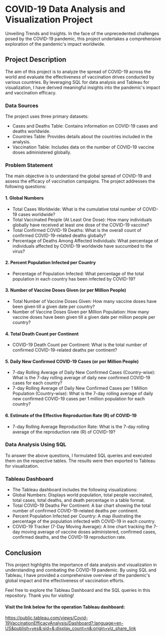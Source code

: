 # COVID-19 Data Analysis and Visualization Project
Unveiling Trends and Insights. In the face of the unprecedented challenges posed by the COVID-19 pandemic, this project undertakes a comprehensive exploration of the pandemic's impact worldwide.

## Project Description
The aim of this project is to analyze the spread of COVID-19 across the world and evaluate the effectiveness of vaccination drives conducted by various countries. By leveraging SQL for data analysis and Tableau for visualization, I have derived meaningful insights into the pandemic's impact and vaccination efficacy.

### Data Sources
The project uses three primary datasets:

  - Cases and Deaths Table: Contains information on COVID-19 cases and deaths worldwide.
  - Countries Table: Provides details about the countries included in the analysis.
  - Vaccination Table: Includes data on the number of COVID-19 vaccine doses administered globally.

### Problem Statement
The main objective is to understand the global spread of COVID-19 and assess the efficacy of vaccination campaigns. The project addresses the following questions:

  #### 1. Global Numbers
  - Total Cases Worldwide: What is the cumulative total number of COVID-19 cases worldwide?
  - Total Vaccinated People (At Least One Dose): How many individuals globally have received at least one dose of the COVID-19 vaccine?
  - Total Confirmed COVID-19 Deaths: What is the overall count of confirmed COVID-19-related deaths globally?
  - Percentage of Deaths Among Affected Individuals: What percentage of individuals affected by COVID-19 worldwide have succumbed to the virus?
  #### 2. Percent Population Infected per Country
  - Percentage of Population Infected: What percentage of the total population in each country has been infected by COVID-19?
  #### 3. Number of Vaccine Doses Given (or per Million People)
  - Total Number of Vaccine Doses Given: How many vaccine doses have been given till a given date per country?
  - Number of Vaccine Doses Given per Million Population: How many vaccine doses have been given till a given date per million people per country?
  #### 4. Total Death Count per Continent
  - COVID-19 Death Count per Continent: What is the total number of confirmed COVID-19-related deaths per continent?
  #### 5. Daily New Confirmed COVID-19 Cases (or per Million People)
  - 7-day Rolling Average of Daily New Confirmed Cases (Country-wise): What is the 7-day rolling average of daily new confirmed COVID-19 cases for each country?
  - 7-day Rolling Average of Daily New Confirmed Cases per 1 Million Population (Country-wise): What is the 7-day rolling average of daily new confirmed COVID-19 cases per 1 million population for each country?
  #### 6. Estimate of the Effective Reproduction Rate (R) of COVID-19
  - 7-day Rolling Average Reproduction Rate: What is the 7-day rolling average of the reproduction rate (R) of COVID-19?

### Data Analysis Using SQL
To answer the above questions, I formulated SQL queries and executed them on the respective tables. The results were then exported to Tableau for visualization.

### Tableau Dashboard
  - The Tableau dashboard includes the following visualizations:
  - Global Numbers: Displays world population, total people vaccinated, total cases, total deaths, and death percentage in a table format.
  - Total COVID-19 Deaths Per Continent: A bar chart showing the total number of confirmed COVID-19-related deaths per continent.
  - Percent Population Infected per Country: A map illustrating the percentage of the population infected with COVID-19 in each country.
  - COVID-19 Tracker (7-Day Moving Average): A line chart tracking the 7-day moving average of vaccine doses administered, confirmed cases, confirmed deaths, and the COVID-19 reproduction rate.

## Conclusion
This project highlights the importance of data analysis and visualization in understanding and combating the COVID-19 pandemic. By using SQL and Tableau, I have provided a comprehensive overview of the pandemic's global impact and the effectiveness of vaccination efforts.

Feel free to explore the Tableau Dashboard and the SQL queries in this repository. Thank you for visiting!

#### Visit the link below for the operation Tableau dashboard:
https://public.tableau.com/views/Covid-19VaccinationEfficacyAnalysis/Dashboard?:language=en-US&publish=yes&:sid=&:display_count=n&:origin=viz_share_link
